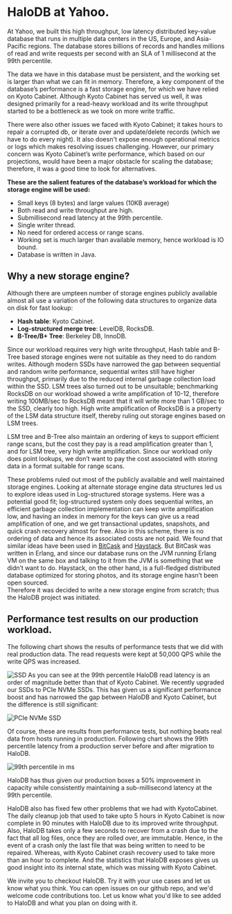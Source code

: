  
# HaloDB at Yahoo.

At Yahoo, we built this high throughput, low latency distributed key-value database that runs in multiple data centers in the US, Europe, and Asia-Pacific regions.
The database stores billions of records and handles millions of read and write requests per second with an SLA of 1 millisecond at the 99th percentile.  
 
The data we have in this database must be persistent, and the working set is larger than what we can fit in memory. 
Therefore, a key component of the database’s performance is a fast storage engine, for which we have relied on Kyoto Cabinet. Although Kyoto Cabinet has served us well, 
it was designed primarily for a read-heavy workload and its write throughput started to be a bottleneck as we took on more write traffic. 
 
There were also other issues we faced with Kyoto Cabinet; it takes hours to repair a corrupted db, or iterate over and update/delete records (which we have to do every night). 
It also doesn't expose enough operational metrics or logs which makes resolving issues challenging. However, our primary concern was Kyoto Cabinet’s write performance, 
which based on our projections, would have been a major obstacle for scaling the database; therefore, it was a good time to look for alternatives.
 
**These are the salient features of the database’s workload for which the storage engine will be used:**
* Small keys (8 bytes) and large values (10KB average)
* Both read and write throughput are high.
* Submillisecond read latency at the 99th percentile. 
* Single writer thread. 
* No need for ordered access or range scans.
* Working set is much larger than available memory, hence workload is IO bound.
* Database is written in Java.


## Why a new storage engine?
Although there are umpteen number of storage engines publicly available almost all use a variation of the following data structures to organize data on disk for fast lookup:
* __Hash table__: Kyoto Cabinet. 
* __Log-structured merge tree__: LevelDB, RocksDB.
* __B-Tree/B+ Tree__: Berkeley DB, InnoDB. 

Since our workload requires very high write throughput, Hash table and B-Tree based storage engines were not suitable as they need to do random writes. 
Although modern SSDs have narrowed the gap between sequential and random write performance, sequential writes still have higher throughput, primarily due 
to the reduced internal garbage collection load within the SSD. LSM trees also turned out to be unsuitable; benchmarking RocksDB on our workload showed 
a write amplification of 10-12, therefore writing 100MB/sec to RocksDB meant that it will write more than 1 GB/sec to the SSD, clearly too high. 
High write amplification of RocksDB is a property of the LSM data structure itself, thereby ruling out storage engines based on LSM trees. 

LSM tree and B-Tree also maintain an ordering of keys to support efficient range scans, but the cost they pay is a read amplification greater than 1, 
and for LSM tree, very high write amplification. Since our workload only does point lookups, we don’t want to pay the cost associated with storing data 
in a format suitable for range scans. 

These problems ruled out most of the publicly available and well maintained storage engines. Looking at alternate storage engine data structures led us to 
explore ideas used in Log-structured storage systems. Here was a potential good fit; log-structured system only does sequential writes, an efficient 
garbage collection implementation can keep write amplification low, and having an index in memory for the keys can give us a read amplification of one, 
and we get transactional updates, snapshots, and quick crash recovery almost for free. Also in this scheme, there is no ordering of data and hence its 
associated costs are not paid. We found that similar ideas have been used in [BitCask](https://github.com/basho/bitcask/blob/develop/doc/bitcask-intro.pdf) 
and [Haystack](https://code.facebook.com/posts/685565858139515/needle-in-a-haystack-efficient-storage-of-billions-of-photos/). 
But BitCask was written in Erlang, and since our database runs on the JVM running Erlang VM on the same box and talking to it from the JVM is something 
that we didn’t want to do. Haystack, on the other hand, is a full-fledged distributed database optimized for storing photos, and its storage engine hasn’t been open sourced.  
Therefore it was decided to write a new storage engine from scratch; thus the HaloDB project was initiated. 

## Performance test results on our production workload. 
The following chart shows the results of performance tests that we did with real production data. The read requests were kept at 50,000 QPS while the write QPS was increased.

![SSD](https://lh3.googleusercontent.com/VKaFiNoM2zzyJ6TrGO6IHBcmT4pNUouGlhtYPQLwNfSyV2jvK1oBEvYevGaJ-AGYVHoM0M2VmOUx9U3KNmFXNyVbg6bHqwR-iAhAavtY6rF1JYFskCv4Vc8mLlGaS_LB2PthhpGwzRhB0FBGziIq5bvfTY-yuLKYbTgT8taWyeq1Dda6BvjSQ-jj1-d2IGixi6zADNOJ9XoVMQZxO6hGTECdzHgvZi7rqy95f2kGx1C4MIT6TwvEzavJztEBDZGS_fLNwnIHPVz5aNrzkC5GVSt80IelR4wllginxPsp0ja30dAc1bPFq4pjSHj-gWiXhqpAqTCTPmosqly8yuTQyV2QnXSI-X8TYSwgazsvgeMKmxnav7mTSA2mf1ljU1D34h0e_xiIRiQcTvEvhc_dvf9LKJWBfVEQdE4tfvfOHcfGotk868BO4zmsYcOOsWyQl4eg9gTMjdBBmcmnh8qwBIKGX3j0uc8zc6RITGcdFRFzh59sR3Gop0-cNk5HvKJlyzWSO0DQgDVzUeLrBj1FvV4zclAn3hoLmO8n51fKDy3lrctvhSxIH-wxSdy4hZWEQYGc8KdDHGpN4KCTwinEiqh5rsOIBhBc1JC9DFMgD7CI_gA1gvweVp25grC5AmxkuMMxG2nqZ2Kr99WLecC1QsDN0FP2CGmB=w1970-h1106-no) 
As you can see at the 99th percentile HaloDB read latency is an order of magnitude better than that of Kyoto Cabinet. 
We recently upgraded our SSDs to PCIe NVMe SSDs. This has given us a significant performance boost and has narrowed the gap between HaloDB and Kyoto Cabinet, 
but the difference is still significant:

![PCIe NVMe SSD](https://lh3.googleusercontent.com/S7q5hJtfhso5oT1_4fm8IJeFBxi6FDIZHhDQZw3664BAOz-DIkIoRdvE8pTCfjmtNGV61iU1YPtUctBMSvjFJuvmLUU7jCVVXaijCZlEWX7PZguQ-AIbou3NvRlkWcJjRvCi2bIei4mIchReUlBaB9WG8VChzifMfjNbYx6n7KwOBX64lDZM3XG5ACNIvuORLhgs4NVLdjbJd30_rA-luKapvjX0VSw8xTMxtY0i9HXDcdyDN0Wk6ikzUJI54r29tMoyeiG6bzblOGPJXbH_jmp28oplvxRs6FwexK2dy0cQlasOI87esweNF0H4cqLEWWYbgipooxhBqY9ZIpxSiEmwBIpUpOCYfNe41waF94ZngzdIUtiAgE40oTViDcjA1wUtwfLmRVDNYU9j3OWnRdbfYJ5Ha1bYbZx9pil9ntMzCZuj1dEmI5I1_DwINIYjSNBDMorZ-LynFwmkEOoUPqpGxMdSB2CexH5p7CRAXfd6pA3m2hY-cmg8NAQHKfW_krKSYyfTlN0cLBA9-CaWappMnqMSAiD176MMQnNy1QxIrsLQ_fkMYCcS-pi39XILZTISZccWvZa84u2suZ7ampZQ8tFD2vTPGLgonlpryo5RXci1iXQRXxuToWW8c9jxCkbjOorilHZqh84C3vX9DkXN9qBTYNM5=w1970-h1100-no)
 
Of course, these are results from performance tests, but nothing beats real data from hosts running in production.
Following chart shows the 99th percentile latency from a production server before and after migration to HaloDB.

![99th percentile in ms](https://lh3.googleusercontent.com/lg4VILxDcNwi2XOUCbJrFtKgTN7z08tLC6SpFyEyXqs4CDropEBAljQa5mf4LLG5fSOaXXKJs5HwEl15ID3x8JgVK7Acdz-tCyNVQouSdeOw6KAFZDN8L4_--ojDr3IxkI9rho7NEPuvm-yt80ZHF33jxKV5TlxsW7xXDxIe7OoOi9QkpwfID_QMTlJwfRBxOHf3G2PeHYRjc23UqO8Y1zDuDvRcqCF09oNM2w_K-3dpr6P5ihdOF5k054Nr4WXaNfdiMmjzKtvR8k5YGGTNSOunzVwc0YzI4TKKV3URTTjkEjhZzdl4DfHwjD8t507nPHpKh6OpUmlXcaUJkp7RHx5pGDTGTN86PMQxfNMizOm89NXc8ULivzCTZOdIMdX5BXtS0oza2N5ZgW9xRNcrj6GjY81AiiMfiHYVqAnRPXzhWTciwnzQ8AtZGihTjbnR6zKkrOQ00H1O-ZoeDcnWBPsP5KjAmXTyE3zXMXMRhZdc26yX9JGFctM7755h2NfK9rqXqz60sd6-0uaDTujipl7pLw_l7kAXTYiBHNwQsmE07HTVLWk-L_uA9Cnk_S017YWz64zP3bcnzOhuLAIOaTCzslBboPHX0g0WxR7MeLUgpj4mXpn6TUMKu95CmUFOa91HVwX-X3E1g2PXsESLznoZG_wE62kJ=w2092-h852-no) 
 
HaloDB has thus given our production boxes a 50% improvement in capacity while consistently maintaining a sub-millisecond latency at the 99th percentile.
 
HaloDB also has fixed few other problems that we had with KyotoCabinet. The daily cleanup job that used to take upto 5 hours in Kyoto Cabinet is now complete in 90 minutes 
with HaloDB due to its improved write throughput. Also, HaloDB takes only a few seconds to recover from a crash due to the fact that all log files, 
once they are rolled over, are immutable. Hence, in the event of a crash only the last file that was being written to need to be repaired. 
Whereas, with Kyoto Cabinet crash recovery used to take more than an hour to complete. And the statistics that HaloDB exposes gives us good insight into its internal state, 
which was missing with Kyoto Cabinet.
 
We invite you to checkout HaloDB. Try it with your use cases and let us know what you think. 
You can open issues on our github repo, and we'd welcome code contributions too. Let us know what you'd like to see added to HaloDB and what you plan on doing with it.
 
 
